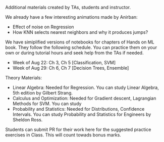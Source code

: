 Additional materials created by TAs, students and instructor.

We already have a few interesting animations made by Anirban:
* Effect of noise on Regression
* How KNN selects nearest neighbors and why it produces jumps?

We have simiplified versions of notebooks for chapters of Hands on ML book. They follow the following schedule. You can practice them on your own or during tutorial hours and seek help from the TAs if needed.
* Week of Aug 22: Ch 3, Ch 5 [Classification, SVM]
* Week of Aug 29: Ch 6, Ch 7 [Decision Trees, Ensemble]

Theory Materials:
* Linear Algebra: Needed for Regression. You can study Linear Algebra, 5th edition by Gilbert Strang.
* Calculus and Optimization: Needed for Gradient descent, Lagrangian Methods for SVM. You can study 
* Probability and Statistics: Needed for Distributions, Confidence Intervals. You can study Probability and Statistics for Engineers by Sheldon Ross.

Students can submit PR for their work here for the suggested practice exercises in Class. This will count towads bonus marks.
